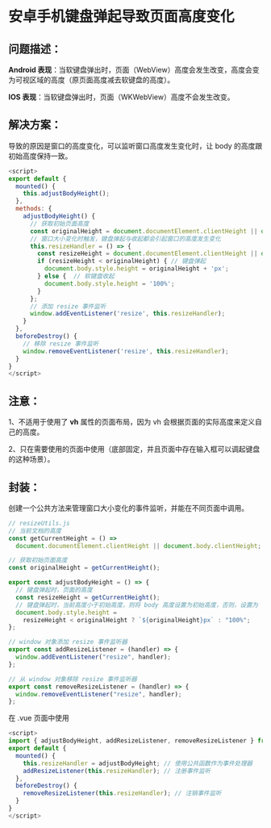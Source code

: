 # 安卓手机键盘弹起导致页面高度变化

## 问题描述：

**Android 表现**：当软键盘弹出时，页面（WebView）高度会发生改变，高度会变为可视区域的高度（原页面高度减去软键盘的高度）。

**IOS 表现**：当软键盘弹出时，页面（WKWebView）高度不会发生改变。

## 解决方案：

导致的原因是窗口的高度变化，可以监听窗口高度发生变化时，让 body 的高度跟初始高度保持一致。

```javascript
<script>
export default {
  mounted() {
    this.adjustBodyHeight();
  },
  methods: {
    adjustBodyHeight() {
      // 获取初始页面高度
      const originalHeight = document.documentElement.clientHeight || document.body.clientHeight;
      // 窗口大小变化时触发，键盘弹起与收起都会引起窗口的高度发生变化
      this.resizeHandler = () => {
        const resizeHeight = document.documentElement.clientHeight || document.body.clientHeight;
        if (resizeHeight < originalHeight) { // 键盘弹起
          document.body.style.height = originalHeight + 'px';
        } else {  // 软键盘收起
          document.body.style.height = '100%';
        }
      };
      // 添加 resize 事件监听
      window.addEventListener('resize', this.resizeHandler);
    }
  },
  beforeDestroy() {
    // 移除 resize 事件监听
    window.removeEventListener('resize', this.resizeHandler);
  }
}
</script>
```

## 注意：

1、不适用于使用了 **vh** 属性的页面布局，因为 vh 会根据页面的实际高度来定义自己的高度。

2、只在需要使用的页面中使用（底部固定，并且页面中存在输入框可以调起键盘的这种场景）。

## 封装：

创建一个公共方法来管理窗口大小变化的事件监听，并能在不同页面中调用。

```javascript
// resizeUtils.js
// 当前文档的高度
const getCurrentHeight = () =>
  document.documentElement.clientHeight || document.body.clientHeight;

// 获取初始页面高度
const originalHeight = getCurrentHeight();

export const adjustBodyHeight = () => {
  // 键盘弹起时，页面的高度
  const resizeHeight = getCurrentHeight();
  // 键盘弹起时，当前高度小于初始高度，则将 body 高度设置为初始高度，否则，设置为 '100%'
  document.body.style.height =
    resizeHeight < originalHeight ? `${originalHeight}px` : "100%";
};

// window 对象添加 resize 事件监听器
export const addResizeListener = (handler) => {
  window.addEventListener("resize", handler);
};

// 从 window 对象移除 resize 事件监听器
export const removeResizeListener = (handler) => {
  window.removeEventListener("resize", handler);
};
```

在 .vue 页面中使用

```javascript
<script>
import { adjustBodyHeight, addResizeListener, removeResizeListener } from '../common/untils/resizeUtils.js';
export default {
  mounted() {
    this.resizeHandler = adjustBodyHeight; // 使用公共函数作为事件处理器
    addResizeListener(this.resizeHandler); // 注册事件监听
  },
  beforeDestroy() {
    removeResizeListener(this.resizeHandler); // 注销事件监听
  }
}
</script>
```
